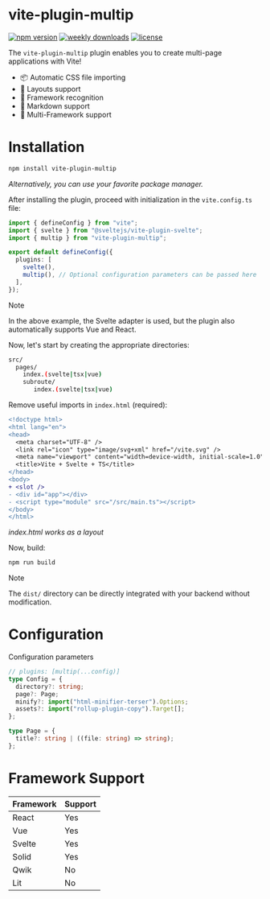 # vite-plugin-multip

[![npm version](https://img.shields.io/npm/v/vite-plugin-multip)](https://npmjs.com/package/vite-plugin-multip)
[![weekly downloads](https://img.shields.io/npm/dw/vite-plugin-multip)](https://npmjs.com/package/vite-plugin-multip)
[![license](https://img.shields.io/npm/l/vite-plugin-multip)](https://github.com/vclemenzi/vite-plugin-multip/blob/main/LICENSE)

The `vite-plugin-multip` plugin enables you to create multi-page applications with Vite!

- 📦 Automatic CSS file importing
- 🧬 Layouts support
- 🔎 Framework recognition
- 📝 Markdown support
- 🥏 Multi-Framework support

# Installation

```bash
npm install vite-plugin-multip
```

_Alternatively, you can use your favorite package manager._

After installing the plugin, proceed with initialization in the `vite.config.ts` file:

```typescript
import { defineConfig } from "vite";
import { svelte } from "@sveltejs/vite-plugin-svelte";
import { multip } from "vite-plugin-multip";

export default defineConfig({
  plugins: [
    svelte(),
    multip(), // Optional configuration parameters can be passed here
  ],
});
```

> [!NOTE]
> In the above example, the Svelte adapter is used, but the plugin also automatically supports Vue and React.

Now, let's start by creating the appropriate directories:

```bash
src/
  pages/
    index.(svelte|tsx|vue)
    subroute/
       index.(svelte|tsx|vue)
```

Remove useful imports in `index.html` (required):

```diff
<!doctype html>
<html lang="en">
<head>
  <meta charset="UTF-8" />
  <link rel="icon" type="image/svg+xml" href="/vite.svg" />
  <meta name="viewport" content="width=device-width, initial-scale=1.0" />
  <title>Vite + Svelte + TS</title>
</head>
<body>
+ <slot />
- <div id="app"></div>
- <script type="module" src="/src/main.ts"></script>
</body>
</html>
```

_index.html works as a layout_

Now, build:

```bash
npm run build
```

> [!NOTE]
> The `dist/` directory can be directly integrated with your backend without modification.

# Configuration

Configuration parameters

```ts
// plugins: [multip(...config)]
type Config = {
  directory?: string;
  page?: Page;
  minify?: import("html-minifier-terser").Options;
  assets?: import("rollup-plugin-copy").Target[];
};

type Page = {
  title?: string | ((file: string) => string);
};
```

# Framework Support

| Framework | Support |
| --------- | ------- |
| React     | Yes     |
| Vue       | Yes     |
| Svelte    | Yes     |
| Solid     | Yes     |
| Qwik      | No      |
| Lit       | No      |
